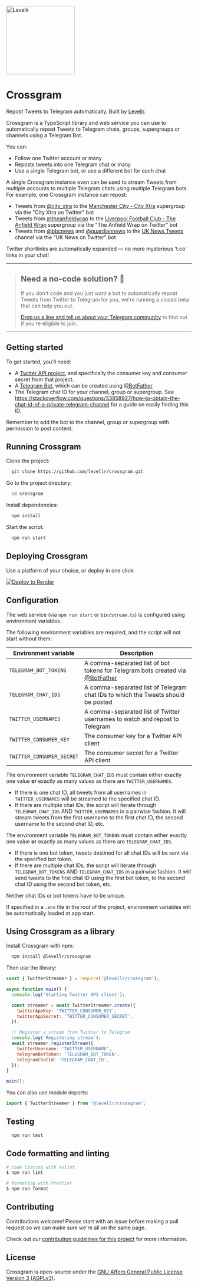 <p><a href="https://www.levellr.com">
  <img width="186" src="https://www.levellr.com/img/logos/wordmark-trimmed.png" alt="Levellr" />
</a></p>

# Crossgram

Repost Tweets to Telegram automatically. Built by [Levellr](https://www.levellr.com).

Crossgram is a TypeScript library and web service you can use to automatically repost Tweets to Telegram chats, groups, supergroups or channels using a Telegram Bot.

You can:

- Follow one Twitter account or many
- Reposts tweets into one Telegram chat or many
- Use a single Telegram bot, or use a different bot for each chat

A single Crossgram instance even can be used to stream Tweets from multiple accounts to multiple Telegram chats using multiple Telegram bots. For example, one Crossgram instance can repost:

- Tweets from [@city_xtra](https://twitter.com/city_xtra) to the [Manchester City - City Xtra](https://t.me/mancityxtra) supergroup via the "City Xtra on Twitter" bot
- Tweets from [@theanfieldwrap](https://twitter.com/theanfieldwrap) to the [Liverpool Football Club - The Anfield Wrap](https://t.me/liverpoolfctaw) supergroup via the "The Anfield Wrap on Twitter" bot
- Tweets from [@bbcnews](https://twitter.com/bbcnews) and [@guardiannews](https://twitter.com/guardiannews) to the [UK News Tweets](https://t.me/joinchat/erpa7xykf-gyZmNk) channel via the "UK News on Twitter" bot

Twitter shortlinks are automatically expanded — no more mysterious 't.co' links in your chat!

----

> ## Need a no-code solution? 👷
>
> If you don't code and you just want a bot to automatically repost Tweets from Twitter to Telegram for you, we're running a closed beta that can help you out.
>
> [Drop us a line and tell us about your Telegram community](info@levellr.com) to find out if you're eligible to join.

----

## Getting started

To get started, you'll need:

- A [Twitter API project](https://developer.twitter.com/en/docs/projects/overview), and specifically the consumer key and consumer secret from that project.
- A [Telegram Bot](https://core.telegram.org/bots), which can be created using [@BotFather](https://t.me/botfather)
- The Telegram chat ID for your channel, group or supergroup. See <https://stackoverflow.com/questions/33858927/how-to-obtain-the-chat-id-of-a-private-telegram-channel> for a guide on easily finding this ID.

Remember to add the bot to the channel, group or supergroup with permission to post content.

## Running Crossgram

Clone the project:

```bash
  git clone https://github.com/levellr/crossgram.git
```

Go to the project directory:

```bash
  cd crossgram
```

Install dependencies:

```bash
  npm install
```

Start the script:

```bash
  npm run start
```

## Deploying Crossgram

Use a platform of your choice, or deploy in one click:

[![Deploy to Render](https://render.com/images/deploy-to-render-button.svg)](https://render.com/deploy)

## Configuration

The web service (via `npm run start` or `bin/stream.ts`) is configured using environment variables.

The following environment variables are required, and the script will not start without them:

| Environment variable      | Description                                                                                             |
| ------------------------- | ------------------------------------------------------------------------------------------------------- |
| `TELEGRAM_BOT_TOKENS`     | A comma-separated list of bot tokens for Telegram bots created via [@BotFather](https://t.me/botfather) |
| `TELEGRAM_CHAT_IDS`       | A comma-separated list of Telegram chat IDs to which the Tweets should be posted                        |
| `TWITTER_USERNAMES`       | A comma-separated list of Twitter usernames to watch and repost to Telegram                             |
| `TWITTER_CONSUMER_KEY`    | The consumer key for a Twitter API client                                                               |
| `TWITTER_CONSUMER_SECRET` | The consumer secret for a Twitter API client                                                            |

The environment variable `TELEGRAM_CHAT_IDS` must contain either exactly one value **or** exactly as many values as there are `TWITTER_USERNAMES`.

- If there is one chat ID, all tweets from all usernames in `TWITTER_USERNAMES` will be streamed to the specified chat ID.
- If there are multiple chat IDs, the script will iterate through `TELEGRAM_CHAT_IDS` AND `TWITTER_USERNAMES` in a pairwise fashion. It will stream tweets from the first username to the first chat ID, the second username to the second chat ID, etc.

The environment variable `TELEGRAM_BOT_TOKENS` must contain either exactly one value **or** exactly as many values as there are `TELEGRAM_CHAT_IDS`.

- If there is one bot token, tweets destined for all chat IDs will be sent via the specified bot token.
- If there are multiple chat IDs, the script will iterate through `TELEGRAM_BOT_TOKENS` AND `TELEGRAM_CHAT_IDS` in a pairwise fashion. It will send tweets to the first chat ID using the first bot token, to the second chat ID using the second bot token, etc.

Neither chat IDs or bot tokens have to be unique.

If specified in a `.env` file in the root of the project, environment variables will be automatically loaded at app start.

## Using Crossgram as a library

Install Crossgram with npm:

```bash
  npm install @levellr/crossgram
```

Then use the library:

```javascript
const { TwitterStreamer } = require('@levellr/crossgram');

async function main() {
  console.log('Starting Twitter API client');

  const streamer = await TwitterStreamer.create({
    twitterAppKey: 'TWITTER_CONSUMER_KEY',
    twitterAppSecret: 'TWITTER_CONSUMER_SECRET',
  });

  // Register a stream from Twitter to Telegram
  console.log(`Registering stream`);
  await streamer.registerStream({
    twitterUsername: 'TWITTER_USERNAME',
    telegramBotToken: 'TELEGRAM_BOT_TOKEN',
    telegramChatId: 'TELEGRAM_CHAT_ID',
  });
}

main();
```

You can also use module imports:

```javascript
import { TwitterStreamer } from '@levellr/crossgram';
```

## Testing

```bash
  npm run test
```

## Code formatting and linting

```bash
# code linting with eslint
$ npm run lint

# formating with Prettier
$ npm run format
```

## Contributing

Contributions welcome! Please start with an issue before making a pull request so we can make sure we're all on the same page.

Check out our [contribution guidelines for this project](CONTRIBUTING.md) for more information.
## License

Crossgram is open-source under the [GNU Affero General Public License Version 3 (AGPLv3)](https://choosealicense.com/licenses/agpl-3.0/).
